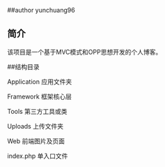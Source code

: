 
##author    yunchuang96

## 简介

该项目是一个基于MVC模式和OPP思想开发的个人博客。


##结构目录


Application  应用文件夹


Framework  框架核心层


Tools     第三方工具或类


Uploads    上传文件夹

Web       前端图片及页面


index.php   单入口文件


